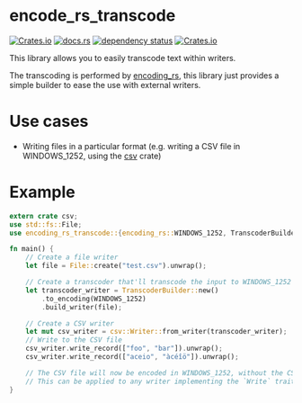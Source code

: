 # encode_rs_transcode

[![Crates.io](https://img.shields.io/crates/v/encoding_rs_transcode)](https://crates.io/crates/encoding_rs_transcode)
[![docs.rs](https://docs.rs/encoding_rs_transcode/badge.svg)](https://docs.rs/encoding_rs_transcode/)
[![dependency status](https://deps.rs/repo/github/vincentfoulon80/encoding_rs_transcode/status.svg)](https://deps.rs/repo/github/vincentfoulon80/encoding_rs_transcode)
[![Crates.io](https://img.shields.io/crates/l/encoding_rs_transcode)](https://github.com/VincentFoulon80/encoding_rs_transcode/blob/master/LICENSE)

This library allows you to easily transcode text within writers.

The transcoding is performed by [encoding_rs](https://crates.io/crates/encoding_rs), this library just provides a simple builder to ease the use with external writers.

# Use cases

- Writing files in a particular format (e.g. writing a CSV file in WINDOWS_1252, using the [csv](https://crates.io/crates/csv) crate)

# Example

```rust
extern crate csv;
use std::fs::File;
use encoding_rs_transcode::{encoding_rs::WINDOWS_1252, TranscoderBuilder};

fn main() {
    // Create a file writer
    let file = File::create("test.csv").unwrap();

    // Create a transcoder that'll transcode the input to WINDOWS_1252
    let transcoder_writer = TranscoderBuilder::new()
        .to_encoding(WINDOWS_1252)
        .build_writer(file);

    // Create a CSV writer
    let mut csv_writer = csv::Writer::from_writer(transcoder_writer);
    // Write to the CSV file
    csv_writer.write_record(["foo", "bar"]).unwrap();
    csv_writer.write_record(["aceio", "àcéîö"]).unwrap();

    // The CSV file will now be encoded in WINDOWS_1252, without the CSV crate ever aknowledging the final encoding.
    // This can be applied to any writer implementing the `Write` trait.
}
```